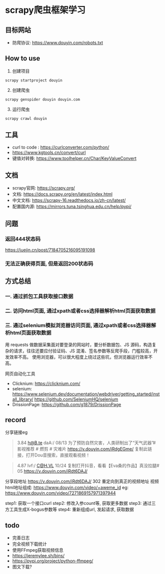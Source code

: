 # scrapy爬虫框架学习
## 目标网站

- 防爬协议: https://www.douyin.com/robots.txt


## How to use
1. 创建项目
```shell
scrapy startproject douyin
```
2. 创建爬虫
```shell
scrapy genspider douyin douyin.com
```
3. 运行爬虫
```shell
scrapy crawl douyin
```

## 工具

- curl to code : https://curlconverter.com/python/
- https://www.kgtools.cn/convert/curl
- 键值对转换: https://www.toolhelper.cn/Char/KeyValueConvert

## 文档
- scrapy官网: https://scrapy.org/
- 文档: https://docs.scrapy.org/en/latest/index.html
- 中文文档: https://scrapy-16.readthedocs.io/zh-cn/latest/
- 配置国内源: https://mirrors.tuna.tsinghua.edu.cn/help/pypi/

## 问题

### 返回444状态码
https://juejin.cn/post/7184705216095191098

### 无法正确获得页面, 但是返回200状态码



## 方式总结

### 一. 通过抓包工具获取接口数据

### 二. 访问html页面, 通过xpath或者css选择器解析html页面获取数据

### 三. 通过selenium模拟浏览器访问页面, 通过xpath或者css选择器解析html页面获取数据
用 requests 做数据采集面对要登录的网站时，要分析数据包、JS 源码，构造复杂的请求，往往还要应付验证码、JS 混淆、签名参数等反爬手段，门槛较高，开发效率不高。
使用浏览器，可以很大程度上绕过这些坑，但浏览器运行效率不高。

网页自动化工具
- Clicknium: https://clicknium.com/
- selenium: https://www.selenium.dev/documentation/webdriver/getting_started/install_library/   https://github.com/SeleniumHQ/selenium
- DrissionPage: https://github.com/g1879/DrissionPage

## record
分享链接eg
> 3.84 h@B.te daA:/ 08/13  为了预防自然灾害，人类研制出了“天气武器”# 影视推荐 # 燃剪 # 灾难片  https://v.douyin.com/iRdgEGme/ 复制此链接，打开Dou音搜索，直接观看视频！

> 4.87 Ivf:/ C@H.VL 10/24  复制打开抖音，看看【Eva桑的作品】真没拉腿# 05  https://v.douyin.com/iRdt6DAJ/

分享段地址 https://v.douyin.com/iRdt6DAJ/ 302 重定向到真正的视频地址
视频html地址组成: https://www.douyin.com/video/+aweme_id
eg: https://www.douyin.com/video/7271869157971397944


step1: 获取一个接口curl
step2: 修改入参count等, 获取更多数据
step3: 通过三方工具生成X-bogus参数等
step4: 重新组成url, 发起请求, 获取数据


## todo

- 完善日志
- 完全视频下载统计
- 使用FFmpeg获取视频信息
- https://jeremylee.sh/bins/
- https://pypi.org/project/python-ffmpeg/
- 图文下载?
